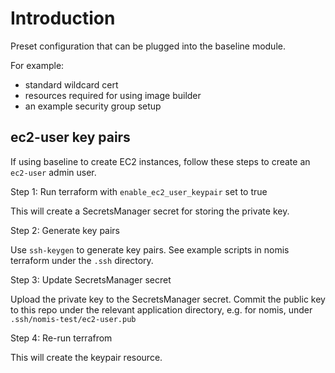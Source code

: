 # Introduction

Preset configuration that can be plugged into the baseline module.

For example:
- standard wildcard cert
- resources required for using image builder
- an example security group setup

## ec2-user key pairs

If using baseline to create EC2 instances, follow these steps to create an
`ec2-user` admin user.

Step 1: Run terraform with `enable_ec2_user_keypair` set to true

This will create a SecretsManager secret for storing the private key.

Step 2: Generate key pairs

Use `ssh-keygen` to generate key pairs.  See example scripts in nomis
terraform under the `.ssh` directory.

Step 3: Update SecretsManager secret

Upload the private key to the SecretsManager secret.
Commit the public key to this repo under the relevant application
directory, e.g. for nomis, under `.ssh/nomis-test/ec2-user.pub`

Step 4: Re-run terrafrom

This will create the keypair resource.
